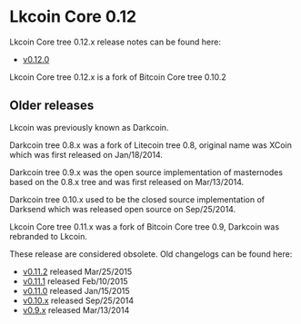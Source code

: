 Lkcoin Core 0.12
==================

Lkcoin Core tree 0.12.x release notes can be found here:
- [v0.12.0](release-notes/lkcoin/release-notes-0.12.0.md)

Lkcoin Core tree 0.12.x is a fork of Bitcoin Core tree 0.10.2



Older releases
--------------

Lkcoin was previously known as Darkcoin.

Darkcoin tree 0.8.x was a fork of Litecoin tree 0.8, original name was XCoin
which was first released on Jan/18/2014.

Darkcoin tree 0.9.x was the open source implementation of masternodes based on
the 0.8.x tree and was first released on Mar/13/2014.

Darkcoin tree 0.10.x used to be the closed source implementation of Darksend
which was released open source on Sep/25/2014.

Lkcoin Core tree 0.11.x was a fork of Bitcoin Core tree 0.9, Darkcoin was rebranded
to Lkcoin.

These release are considered obsolete. Old changelogs can be found here:

- [v0.11.2](release-notes/lkcoin/release-notes-0.11.2.md) released Mar/25/2015
- [v0.11.1](release-notes/lkcoin/release-notes-0.11.1.md) released Feb/10/2015
- [v0.11.0](release-notes/lkcoin/release-notes-0.11.0.md) released Jan/15/2015
- [v0.10.x](release-notes/lkcoin/release-notes-0.10.0.md) released Sep/25/2014
- [v0.9.x](release-notes/lkcoin/release-notes-0.9.0.md) released Mar/13/2014
